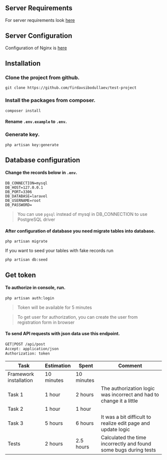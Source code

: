 ## Server Requirements

For server requirements look [here](https://laravel.com/docs/9.x/deployment#server-requirements)

## Server Configuration

Configuration of Nginx is [here](https://laravel.com/docs/9.x/deployment#nginx)


## Installation

### Clone the project from github.

```shell
git clone https://github.com/firdavsibodullaev/test-project
```

### Install the packages from composer.

```shell
composer install
```

#### Rename `.env.example` to `.env`.

### Generate key.

```shell
php artisan key:generate
```

## Database configuration

#### Change the records below in `.env`.

```dotenv
DB_CONNECTION=mysql
DB_HOST=127.0.0.1
DB_PORT=3306
DB_DATABASE=laravel
DB_USERNAME=root
DB_PASSWORD=
```

> You can use `pgsql` instead of mysql in DB_CONNECTION to use PostgreSQL driver

#### After configuration of database you need migrate tables into database.

```shell
php artisan migrate
```

If you want to seed your tables with fake records run

```shell
php artisan db:seed
```

## Get token

#### To authorize in console, run.

```shell
php artisan auth:login
```

> Token will be available for 5 minutes

> To get user for authorization, you can create the user from registration form in browser

#### To send API requests with json data use this endpoint.

```html
GET|POST /api/post
Accept: application/json
Authorization: token
```

| Task                   | Estimation | Spent      | Comment                                                             |
|------------------------|------------|------------|---------------------------------------------------------------------|
| Framework installation | 10 minutes | 10 minutes |                                                                     |
| Task 1                 | 1 hour     | 2 hours    | The authorization logic was incorrect and had to change it a little |
| Task 2                 | 1 hour     | 1 hour     |                                                                     |
| Task 3                 | 5 hours    | 6 hours    | It was a bit difficult to realize edit page and update logic        |
| Tests                  | 2 hours    | 2.5 hours  | Calculated the time incorrectly and found some bugs during tests    |

